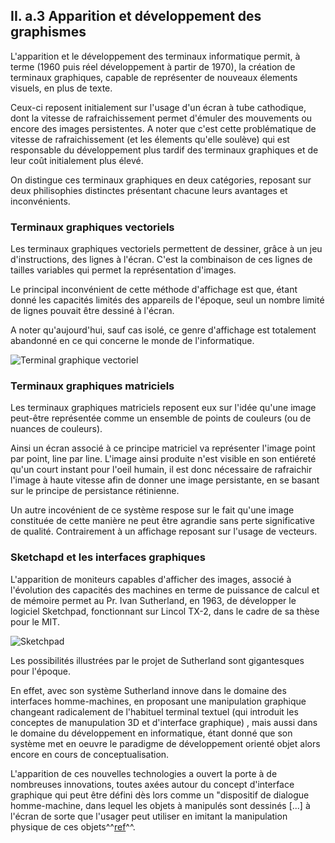 ## II. a.3 Apparition et développement des graphismes

L'apparition et le développement des terminaux informatique permit, à terme (1960 puis réel développement à partir de 1970), la création de terminaux graphiques, capable de représenter de nouveaux élements visuels, en plus de texte. 

Ceux-ci reposent initialement sur l'usage d'un écran à tube cathodique, dont la vitesse de rafraichissement permet d'émuler des mouvements ou encore des images persistentes. A noter que c'est cette problématique de vitesse de rafraichissement (et les élements qu'elle soulève) qui est responsable du développement plus tardif des terminaux graphiques et de leur coût initialement plus élevé. 

On distingue ces terminaux graphiques en deux catégories, reposant sur deux philisophies distinctes présentant chacune leurs avantages et inconvénients.

### Terminaux graphiques vectoriels 

Les terminaux graphiques vectoriels permettent de dessiner, grâce à un jeu d'instructions, des lignes à l'écran. C'est la combinaison de ces lignes de tailles variables qui permet la représentation d'images. 

Le principal inconvénient de cette méthode d'affichage est que, étant donné les capacités limités des appareils de l'époque, seul un nombre limité de lignes pouvait être dessiné à l'écran. 

A noter qu'aujourd'hui, sauf cas isolé, ce genre d'affichage est totalement abandonné en ce qui concerne le monde de l'informatique. 

![Terminal graphique vectoriel](https://en.wikipedia.org/wiki/Tektronix_4010#/media/File:Tektronics_4014_US_map.jpg)

### Terminaux graphiques matriciels

Les terminaux graphiques matriciels reposent eux sur l'idée qu'une image peut-être représentée comme un ensemble de points de couleurs (ou de nuances de couleurs). 

Ainsi un écran associé à ce principe matriciel va représenter l'image point par point, line par line. L'image ainsi produite n'est visible en son entiéreté qu'un court instant pour l'oeil humain, il est donc nécessaire de rafraichir l'image à haute vitesse afin de donner une image persistante, en se basant sur le principe de persistance rétinienne. 

Un autre incovénient de ce système respose sur le fait qu'une image constituée de cette manière ne peut être agrandie sans perte significative de qualité. Contrairement à un affichage reposant sur l'usage de vecteurs.

### Sketchapd et les interfaces graphiques 

L'apparition de moniteurs capables d'afficher des images, associé à l'évolution des capacités des machines en terme de puissance de calcul et de mémoire permet au Pr. Ivan Sutherland, en 1963, de développer le logiciel Sketchpad, fonctionnant sur Lincol TX-2, dans le cadre de sa thèse pour le MIT.

![Sketchpad](https://upload.wikimedia.org/wikipedia/commons/thumb/e/e1/SketchpadDissertation-Fig1-2.tif/lossy-page1-280px-SketchpadDissertation-Fig1-2.tif.jpg)

Les possibilités illustrées par le projet de Sutherland sont gigantesques pour l'époque. 

En effet, avec son système Sutherland innove dans le domaine des interfaces homme-machines, en proposant une manipulation graphique changeant radicalement de l'habituel terminal textuel (qui introduit les conceptes de manupulation 3D et d'interface graphique) , mais aussi dans le domaine du développement en informatique, étant donné que son système met en oeuvre le paradigme de développement orienté objet alors encore en cours de conceptualisation.  


L'apparition de ces nouvelles technologies a ouvert la porte à de nombreuses innovations, toutes axées autour du concept d'interface graphique qui peut être défini dès lors comme un "dispositif de dialogue homme-machine, dans lequel les objets à manipulés sont dessinés [...] à l'écran de sorte que l'usager peut utiliser en imitant la manipulation physique de ces objets^^[ref](https://fr.wikipedia.org/wiki/Interface_graphique)^^.




